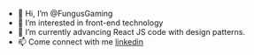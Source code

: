 - 👋 Hi, I’m @FungusGaming
- 👀 I’m interested in front-end technology
- 🌱 I’m currently advancing React JS code with design patterns.
- 📫 Come connect with me [linkedin](https://www.linkedin.com/in/liew-wei-fung-69a91719a)
<!--- 💞️ I’m looking to collaborate on --->


<!---
FungusGaming/FungusGaming is a ✨ special ✨ repository because its `README.md` (this file) appears on your GitHub profile.
You can click the Preview link to take a look at your changes.
--->
